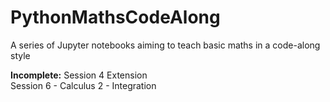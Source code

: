 # PythonMathsCodeAlong
A series of Jupyter notebooks aiming to teach basic maths in a code-along style

**Incomplete:**
Session 4 Extension <br>
Session 6 - Calculus 2 - Integration
